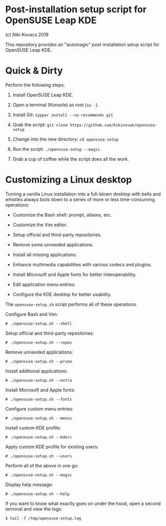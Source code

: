 # Post-installation setup script for OpenSUSE Leap KDE

(c) Niki Kovacs 2019 

This repository provides an "automagic" post-installation setup script for
OpenSUSE Leap KDE. 

# Quick & Dirty

Perform the following steps.

  1. Install OpenSUSE Leap KDE.

  2. Open a terminal (Konsole) as root (`su -`).

  3. Install Git: `zypper install --no-recommends git`

  4. Grab the script: `git clone https://github.com/kikinovak/opensuse-setup`

  5. Change into the new directory: `cd opensuse-setup`

  6. Run the script: `./opensuse-setup --magic`

  7. Grab a cup of coffee while the script does all the work.

# Customizing a Linux desktop

Turning a vanilla Linux installation into a full-blown desktop with bells and
whistles always boils down to a series of more or less time-consuming
operations:

  * Customize the Bash shell: prompt, aliases, etc.

  * Customize the Vim editor.

  * Setup official and third-party repositories.

  * Remove some unneeded applications.

  * Install all missing applications.

  * Enhance multimedia capabilities with various codecs and plugins.

  * Install Microsoft and Apple fonts for better interoperability.

  * Edit application menu entries.

  * Configure the KDE desktop for better usability.

The `opensuse-setup.sh` script performs all of these operations.

Configure Bash and Vim:
```
# ./opensuse-setup.sh --shell
```
Setup official and third-party repositories:
```
# ./opensuse-setup.sh --repos
```
Remove unneeded applications:
```
# ./opensuse-setup.sh --prune
```
Install additional applications:
```
# ./opensuse-setup.sh --extra
```
Install Microsoft and Apple fonts:
```
# ./opensuse-setup.sh --fonts
```
Configure custom menu entries:
```
# ./opensuse-setup.sh --menus
```
Install custom KDE profile:
```
# ./opensuse-setup.sh --kderc
```
Apply custom KDE profile for existing users:
```
# ./opensuse-setup.sh --users
```
Perform all of the above in one go:
```
# ./opensuse-setup.sh --magic
```
Display help message:
```
# ./opensuse-setup.sh --help
```
If you want to know what exactly goes on under the hood, open a second terminal
and view the logs:
```
$ tail -f /tmp/opensuse-setup.log
```

